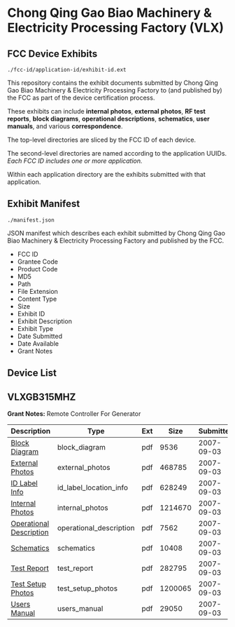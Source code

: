 # Chong Qing Gao Biao Machinery & Electricity Processing Factory (VLX)
## FCC Device Exhibits

```
./fcc-id/application-id/exhibit-id.ext
```

This repository contains the exhibit documents submitted by Chong Qing Gao Biao Machinery & Electricity Processing Factory to (and published by) the FCC as part of the device certification process.

These exhibits can include **internal photos**, **external photos**, **RF test reports**, **block diagrams**, **operational descriptions**, **schematics**, **user manuals**, and various **correspondence**.

The top-level directories are sliced by the FCC ID of each device.

The second-level directories are named according to the application UUIDs. *Each FCC ID includes one or more application.*

Within each application directory are the exhibits submitted with that application. 

## Exhibit Manifest

```
./manifest.json
```

JSON manifest which describes each exhibit submitted by Chong Qing Gao Biao Machinery & Electricity Processing Factory and published by the FCC.

- FCC ID
- Grantee Code
- Product Code
- MD5
- Path
- File Extension
- Content Type
- Size
- Exhibit ID
- Exhibit Description
- Exhibit Type
- Date Submitted
- Date Available
- Grant Notes

## Device List
## VLXGB315MHZ
**Grant Notes:** Remote Controller For Generator

| Description | Type | Ext | Size | Submitted | Available |
| ----------- | ---- | --- | ---- | --------- | --------- |
| [Block Diagram](VLXGB315MHZ/e629217d5d833842e488d731c08c7189/837811.pdf) | block_diagram | pdf | 9536 | 2007-09-03 | 2007-09-03 |
| [External Photos](VLXGB315MHZ/e629217d5d833842e488d731c08c7189/837813.pdf) | external_photos | pdf | 468785 | 2007-09-03 | 2007-09-03 |
| [ID Label Info](VLXGB315MHZ/e629217d5d833842e488d731c08c7189/837814.pdf) | id_label_location_info | pdf | 628249 | 2007-09-03 | 2007-09-03 |
| [Internal Photos](VLXGB315MHZ/e629217d5d833842e488d731c08c7189/837815.pdf) | internal_photos | pdf | 1214670 | 2007-09-03 | 2007-09-03 |
| [Operational Description](VLXGB315MHZ/e629217d5d833842e488d731c08c7189/837816.pdf) | operational_description | pdf | 7562 | 2007-09-03 | 2007-09-03 |
| [Schematics](VLXGB315MHZ/e629217d5d833842e488d731c08c7189/837812.pdf) | schematics | pdf | 10408 | 2007-09-03 | 2007-09-03 |
| [Test Report](VLXGB315MHZ/e629217d5d833842e488d731c08c7189/837810.pdf) | test_report | pdf | 282795 | 2007-09-03 | 2007-09-03 |
| [Test Setup Photos](VLXGB315MHZ/e629217d5d833842e488d731c08c7189/837817.pdf) | test_setup_photos | pdf | 1200065 | 2007-09-03 | 2007-09-03 |
| [Users Manual](VLXGB315MHZ/e629217d5d833842e488d731c08c7189/837818.pdf) | users_manual | pdf | 29050 | 2007-09-03 | 2007-09-03 |
